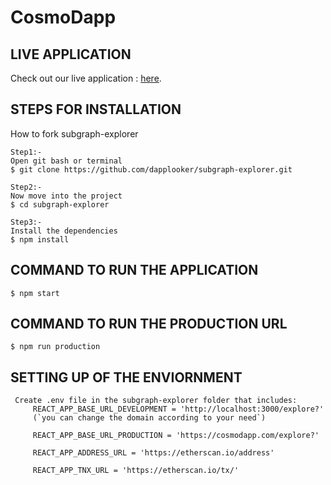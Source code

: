 # CosmoDapp


## LIVE APPLICATION

Check out our live application : [here](https://cosmodapp.com/).


## STEPS FOR INSTALLATION

How to fork subgraph-explorer

```
Step1:-
Open git bash or terminal 
$ git clone https://github.com/dapplooker/subgraph-explorer.git

Step2:-
Now move into the project
$ cd subgraph-explorer

Step3:-
Install the dependencies
$ npm install
```
## COMMAND TO RUN THE APPLICATION
```
$ npm start
```
## COMMAND TO RUN THE PRODUCTION URL

```
$ npm run production
```


## SETTING UP OF THE ENVIORNMENT

```
 Create .env file in the subgraph-explorer folder that includes:
     REACT_APP_BASE_URL_DEVELOPMENT = 'http://localhost:3000/explore?'
     (`you can change the domain according to your need`)

     REACT_APP_BASE_URL_PRODUCTION = 'https://cosmodapp.com/explore?'

     REACT_APP_ADDRESS_URL = 'https://etherscan.io/address'

     REACT_APP_TNX_URL = 'https://etherscan.io/tx/'
```





